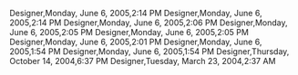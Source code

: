 ﻿Designer,Monday, June 6, 2005,2:14 PMDesigner,Monday, June 6, 2005,2:14 PMDesigner,Monday, June 6, 2005,2:06 PMDesigner,Monday, June 6, 2005,2:05 PMDesigner,Monday, June 6, 2005,2:05 PMDesigner,Monday, June 6, 2005,2:01 PMDesigner,Monday, June 6, 2005,1:54 PMDesigner,Monday, June 6, 2005,1:54 PMDesigner,Thursday, October 14, 2004,6:37 PMDesigner,Tuesday, March 23, 2004,2:37 AM